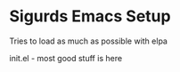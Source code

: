 Sigurds Emacs Setup
===================

Tries to load as much as possible with elpa

init.el - most good stuff is here
